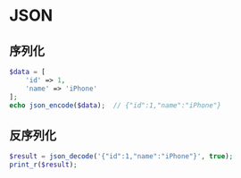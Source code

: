 # JSON

## 序列化

```php
$data = [
    'id' => 1,
    'name' => 'iPhone'
];
echo json_encode($data);  // {"id":1,"name":"iPhone"} 
```

## 反序列化

```php
$result = json_decode('{"id":1,"name":"iPhone"}', true);
print_r($result);
```

